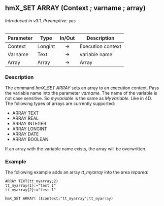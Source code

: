 ## hmX_SET ARRAY (Context ; varname ; array)
###### Introduced in v3.1, Preemptive: yes

|Parameter|Type|In/Out|Description
|---|---|:---:|---
|Context|Longint|→|Execution context
|Varname|Text|→|variable name
|Array|Array|→|Array

### Description
The command *hmX_SET ARRAY* sets an array to an execution context.
Pass the variable name into the parameter *varname*. The name of the variable is not case sensitive. So *myvariable* is the same as *MyVariable*. Like in 4D.
The following types of arrays are currently supported:

* ARRAY TEXT
* ARRAY REAL
* ARRAY INTEGER
* ARRAY LONGINT
* ARRAY DATE
* ARRAY BOOLEAN

If an array with the variable name exists, the array will be overwritten.

### Example
The following example adds an array *tt_myarray* into the area *reparea*:

```4d
ARRAY TEXT(tt_myarray;2)
tt_myarray{1}:="test 1"
tt_myarray{2}:="test 1"

hmX_SET ARRAY( ($context;"tt_myarray";tt_myarray)
```
